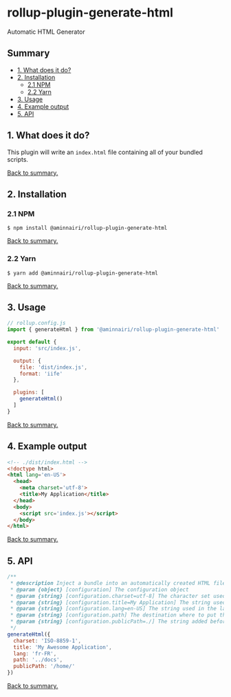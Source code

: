 # rollup-plugin-generate-html

Automatic HTML Generator

## Summary

* [1. What does it do?](#1-what-does-it-do)
* [2. Installation](#2-installation)
  * [2.1 NPM](#21-npm)
  * [2.2 Yarn](#22-yarn)
* [3. Usage](#3-usage)
* [4. Example output](#4-example-output)
* [5. API](#5-api)


## 1. What does it do?

This plugin will write an `index.html` file containing all of your bundled scripts.

[Back to summary.](#summary)

## 2. Installation

### 2.1 NPM

```shell
$ npm install @aminnairi/rollup-plugin-generate-html
```

[Back to summary.](#summary)

### 2.2 Yarn

```shell
$ yarn add @aminnairi/rollup-plugin-generate-html
```

[Back to summary.](#summary)

## 3. Usage

```javascript
// rollup.config.js
import { generateHtml } from '@aminnairi/rollup-plugin-generate-html'

export default {
  input: 'src/index.js',

  output: {
    file: 'dist/index.js',
    format: 'iife'
  },

  plugins: [
    generateHtml()
  ]
}
```

[Back to summary.](#summary)

## 4. Example output

```html
<!-- ./dist/index.html -->
<!doctype html>
<html lang='en-US'>
  <head>
    <meta charset='utf-8'>
    <title>My Application</title>
  </head>
  <body>
    <script src='index.js'></script>
  </body>
</html>
```

[Back to summary.](#summary)

## 5. API

```javascript
/**
 * @description Inject a bundle into an automatically created HTML file
 * @param {object} [configuration] The configuration object
 * @param {string} [configuration.charset=utf-8] The character set used in the meta charset tag
 * @param {string} [configuration.title=My Application] The string used in the HTML title tag
 * @param {string} [configuration.lang=en-US] The string used in the lang attribute of the html tag
 * @param {string} [configuration.path] The destination where to put the HTML file (default to rollup.output.file base directory)
 * @param {string} [configuration.publicPath=./] The string added before the script url
 */
generateHtml({
  charset: 'ISO-8859-1',
  title: 'My Awesome Application',
  lang: 'fr-FR',
  path: '../docs',
  publicPath: '/home/'
})
```

[Back to summary.](#summary)